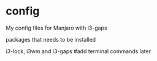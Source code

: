 # config
My config files for Manjaro with i3-gaps


packages that needs to be installed

i3-lock, i3wm and i3-gaps #add terminal commands later

